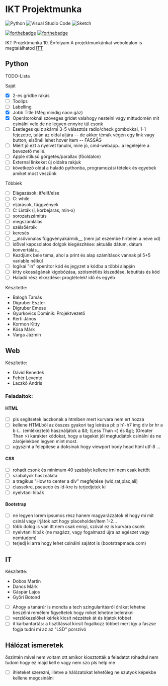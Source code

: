 # IKT Projektmunka
![Python](https://img.shields.io/badge/python-3670A0?style=for-the-badge&logo=python&logoColor=ffdd54)
![Visual Studio Code](https://img.shields.io/badge/Visual%20Studio%20Code-0078d7.svg?style=for-the-badge&logo=visual-studio-code&logoColor=white)
![Sketch](https://img.shields.io/badge/Sketch-FFB387?style=for-the-badge&logo=sketch&logoColor=black)

[![forthebadge](https://forthebadge.com/images/badges/gluten-free.svg)](https://forthebadge.com)
[![forthebadge](https://forthebadge.com/images/badges/built-with-grammas-recipe.svg)](https://forthebadge.com)

IKT Projektmunka 10. Évfolyam
A projektmunkánkat weboldalon is megtalálhatod [ITT](https://chromiumnetwork.com/projektmunka/)

## Python

TODO-Lista

Saját
- [x] 2-es gridbe rakás 
- [ ] Toolips
- [ ] Labelling
- [x] Jobb Title (Még mindig naon gáz)
- [x] Operátoroknál szöveges gridet valahogy nestelni vagy mittudomén mit csinálni vele de ne legyen ennyire túl csonk 
- [ ] Esetleges quiz akármi 3-5 választós radio/check gombokkal, 1-1 fejezetre, talán az oldal aljára -- de akkor témák végén egy link vagy button, elsőnél lehet hover item -- FASSÁG
- [ ] Miért jó ezt a nyelvet tanulni, mire jó, cmd-webapp.. a legelejére a bevezető mellé.
- [ ] Apple stílusú görgetés/parallax (főoldalon)
- [ ] External linkeket új oldalra rakjuk
- [ ] következő oldal a haladó pythonba, programozási tételek és egyebek amiket most veszünk

Többiek
- [ ] Elágazások: if/elif/else 
- [ ] C: while
- [ ] eljárások, függvények 
- [ ] C: Listák (i, korbejaras, min-x) 
- [ ] sorozatszámítás
- [ ] megszámlálás
- [ ] szélsőérték
- [ ] keresés 
- [ ] \_\_alsővonalas függvényakármik\_\_ (nem jut eszembe hirtelen a neve xd)
- [ ] idővel kapcsolatos dolgok kiegészítése: aktuális dátum, dátum konvertálás...
- [ ] Kezdjünk bele téma, ahol a print és alap számítások vannak pl 5+5 variable nélkül
- [ ] logikai "in" operátor kód és jegyzet a kódba a többi alapján
- [ ] kitty okosságának kigobózása, szóismétlés kiszedése, lebutítás és kód
- [ ] Haladó rész elkezdése: progtételek! idő és egyéb

Készítette:

- Balogh Tamás
- Digruber Eszter
- Digruber Emese
- Gyurkovics Dominik: Projektvezető
- Kerti János
- Kormon Kitty
- Kósa Márk
- Varga Jázmin

## Web

Készítette:

- Dávid Benedek
- Fehér Levente
- Laczkó Andris

### Feladaitok:
#### HTML
- [ ] pls segitsetek laczkonak a htmlben mert kurvara nem ert hozza
- [ ] kellene HTMLből az összes gyakori tag leírása pl: p h1-h7 img div br hr a b i... (emlékeztető használjátok a \&lt; (Less Than <) és \&gt; (Greater Than >) karakter kódokat, hogy a tageket jól megtudjátok csinálni és ne zárójelekben legyen mint most. 
- [ ] ugyszint a felepitese a doksinak hogy viewport body head html utf-8 ...
#### CSS
- [ ] rohadt csonk és minimum 40 szabályt kellene írni nem csak kettőt
- [ ] szabályok használata
- [ ] a tragikus "How to center a div" megfejtése (wid,rat,plac,ali)
- [ ] classekre, pseuedo és id-kre is terjedjetek ki
- [ ] nyelvtani hibák

#### Bootstrap
- [ ] ne legyen lorem ipsumos rész hanem magyarázzátok el hogy mi mit csinál vagy írjátok azt hogy placeholder/item 1-2...
- [ ] több dolog is van itt nem csak ennyi, szóval ez is kurvára csonk
- [ ] nyelvtani hibák (ne magázz, vagy fogalmazd újra az egészet vagy nemtudom)
- [ ] terjedj ki arra hogy lehet csinálni sajátot is (bootstrapmade.com)

## IT

Készítette:

- Dobos Martin 
- Dancs Márk 
- Gáspár Lajos
- Győri Botond

- [ ] Ahogy a tanárúr is mondta a tech szingularitásról órákat lehetne beszélni remélem figyeltetek hogy miket lehetne belerakni
- [ ] verziókezelőket kérlek kicsit nézzétek át és írjatok többet
- [ ] it karbantartás: a tisztítással kicsit fogalkozz többet mert így a faszse fogja tudni mi az az "LSD" porszívó

## Hálózat ismeretek 

őszintén mivel nem voltam ott amikor kiosztották a feladatot rohadtul nem tudom hogy ez majd kell e vagy nem szo pls help me

- [ ] ihleteket szerezni, illetve a hálózatokat lehetőleg ne szutyok képekbe kellene megcsinálni

